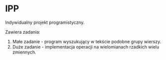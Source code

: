 # IPP
Indywidualny projekt programistyczny.

Zawiera zadania:
1. Małe zadanie - program wyszukujący w tekście podobne grupy wierszy.
2. Duże zadanie - implementacja operacji na wielomianach rzadkich wielu zmiennych.
